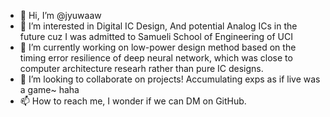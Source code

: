 - 👋 Hi, I’m @jyuwaaw
- 👀 I’m interested in Digital IC Design, And potential Analog ICs in the future cuz I was admitted to Samueli School of Engineering of UCI
- 🌱 I’m currently working on low-power design method based on the timing error resilience of deep neural network, which was close to computer architecture researh rather than pure IC designs.
- 💞️ I’m looking to collaborate on projects! Accumulating exps as if live was a game~ haha
- 📫 How to reach me, I wonder if we can DM on GitHub.

<!---
jyuwaaw/jyuwaaw is a ✨ special ✨ repository because its `README.md` (this file) appears on your GitHub profile.
You can click the Preview link to take a look at your changes.
--->
